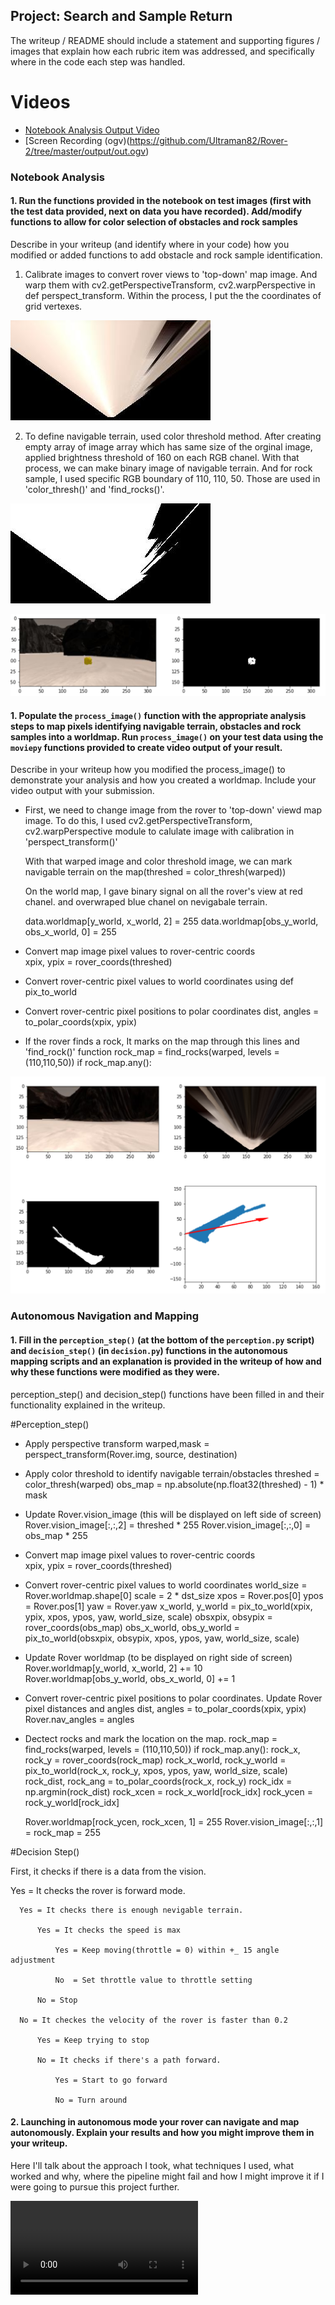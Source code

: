 ## Project: Search and Sample Return
The writeup / README should include a statement and supporting figures / images that explain how each rubric item was addressed, and specifically where in the code each step was handled.


# Videos
- [Notebook Analysis Output Video](https://github.com/Ultraman82/Rover-2/tree/master/output/test_mapping.mp4)
- [Screen Recording (ogv)(https://github.com/Ultraman82/Rover-2/tree/master/output/out.ogv)


### Notebook Analysis
#### 1. Run the functions provided in the notebook on test images (first with the test data provided, next on data you have recorded). Add/modify functions to allow for color selection of obstacles and rock samples
Describe in your writeup (and identify where in your code) how you modified or added functions to add obstacle and rock sample identification.

 1.  Calibrate images to convert rover views to  'top-down' map image. And warp them with cv2.getPerspectiveTransform, cv2.warpPerspective in def perspect_transform. Within the process, I put the the coordinates of grid vertexes.

![image](output/warped_example.jpg)
 
 
 
 2. To define navigable terrain, used color threshold method. After creating empty array of image array which has same size of the orginal image,  applied brightness threshold of 160 on each RGB chanel. With that process, we can make binary image of navigable terrain. And for rock sample, I used specific RGB boundary of 110, 110, 50.
 Those are used in 'color_thresh()' and 'find_rocks()'.
 
 
 ![image](output/warped_threshed.jpg)
 
 
 ![image](output/rocks_threshed.png)
  

#### 1. Populate the `process_image()` function with the appropriate analysis steps to map pixels identifying navigable terrain, obstacles and rock samples into a worldmap.  Run `process_image()` on your test data using the `moviepy` functions provided to create video output of your result. 

Describe in your writeup how you modified the process_image() to demonstrate your analysis and how you created a worldmap. Include your video output with your submission.


- First, we need to change image from the rover to 'top-down' viewd map image. To do this, I used cv2.getPerspectiveTransform,  cv2.warpPerspective module to calulate image with calibration in 'perspect_transform()'

  
  With that warped image and color threshold image, we can mark navigable terrain on the map(threshed = color_thresh(warped))
  
  On the world map, I gave binary signal on all the rover's view at red chanel. and overwraped blue chanel on nevigabale terrain.
  
    data.worldmap[y_world, x_world, 2] = 255
    data.worldmap[obs_y_world, obs_x_world, 0] = 255
    
- Convert map image pixel values to rover-centric coords    
    xpix, ypix = rover_coords(threshed)
    
- Convert rover-centric pixel values to world coordinates using def pix_to_world

- Convert rover-centric pixel positions to polar coordinates 
    dist, angles = to_polar_coords(xpix, ypix)
    
 - If the rover finds a rock, It marks on the map through this lines and 'find_rock()' function
     rock_map = find_rocks(warped, levels = (110,110,50))
     if rock_map.any():
 
 ![image](output/processed.png)
  

### Autonomous Navigation and Mapping

#### 1. Fill in the `perception_step()` (at the bottom of the `perception.py` script) and `decision_step()` (in `decision.py`) functions in the autonomous mapping scripts and an explanation is provided in the writeup of how and why these functions were modified as they were.
perception_step() and decision_step() functions have been filled in and their functionality explained in the writeup.

#Perception_step()

 - Apply perspective transform 
 warped,mask = perspect_transform(Rover.img, source, destination)
 
 -  Apply color threshold to identify navigable terrain/obstacles
    threshed = color_thresh(warped)
    obs_map = np.absolute(np.float32(threshed) - 1)  *  mask
    
 - Update Rover.vision_image (this will be displayed on left side of screen)
    Rover.vision_image[:,:,2] = threshed * 255
    Rover.vision_image[:,:,0] = obs_map * 255
    
 - Convert map image pixel values to rover-centric coords    
    xpix, ypix = rover_coords(threshed)
    
 - Convert rover-centric pixel values to world coordinates
    world_size = Rover.worldmap.shape[0]
    scale = 2 * dst_size
    xpos = Rover.pos[0]
    ypos = Rover.pos[1]
    yaw = Rover.yaw
    x_world, y_world = pix_to_world(xpix, ypix, xpos, ypos,
                                yaw, world_size, scale)
    obsxpix, obsypix = rover_coords(obs_map)
    obs_x_world, obs_y_world = pix_to_world(obsxpix, obsypix, xpos, ypos,
                                           yaw, world_size, scale)
                                           
 - Update Rover worldmap (to be displayed on right side of screen)         
    Rover.worldmap[y_world, x_world, 2] += 10
    Rover.worldmap[obs_y_world, obs_x_world, 0] += 1
    
 - Convert rover-centric pixel positions to polar coordinates.   Update Rover pixel distances and angles
    dist, angles = to_polar_coords(xpix, ypix)
    Rover.nav_angles = angles
    
 - Dectect rocks and mark the location on the map.
    rock_map = find_rocks(warped, levels = (110,110,50))
    if rock_map.any():
      rock_x, rock_y = rover_coords(rock_map)
      rock_x_world, rock_y_world = pix_to_world(rock_x, rock_y, xpos, ypos,
                                                yaw, world_size, scale)
      rock_dist, rock_ang = to_polar_coords(rock_x, rock_y)
      rock_idx = np.argmin(rock_dist)
      rock_xcen = rock_x_world[rock_idx]
      rock_ycen = rock_y_world[rock_idx]
      
      Rover.worldmap[rock_ycen, rock_xcen, 1] = 255
      Rover.vision_image[:,:,1] = rock_map = 255
      
#Decision Step()

 First, it checks if there is a data from the vision.
 
  Yes = It checks the rover is forward mode.
  
      Yes = It checks there is enough nevigable terrain.
      
          Yes = It checks the speed is max
          
              Yes = Keep moving(throttle = 0) within +_ 15 angle adjustment 
              
              No  = Set throttle value to throttle setting
              
          No = Stop
          
      No = It checkes the velocity of the rover is faster than 0.2
      
          Yes = Keep trying to stop
          
          No = It checks if there's a path forward.
          
              Yes = Start to go forward
              
              No = Turn around
              
#### 2. Launching in autonomous mode your rover can navigate and map autonomously.  Explain your results and how you might improve them in your writeup. 


Here I'll talk about the approach I took, what techniques I used, what worked and why, where the pipeline might fail and how I might improve it if I were going to pursue this project further.  

![video](output/out.ogv)




